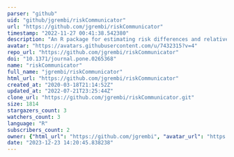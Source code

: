 ```yaml
---
parser: "github"
uid: "github/jgrembi/riskCommunicator"
url: "https://github.com/jgrembi/riskCommunicator"
timestamp: "2022-11-27 00:41:38.542380"
description: "An R package for estimating risk differences and relative risk measures"
avatar: "https://avatars.githubusercontent.com/u/7432315?v=4"
repo_url: "https://github.com/jgrembi/riskCommunicator"
doi: "10.1371/journal.pone.0265368"
name: "riskCommunicator"
full_name: "jgrembi/riskCommunicator"
html_url: "https://github.com/jgrembi/riskCommunicator"
created_at: "2020-03-18T21:14:52Z"
updated_at: "2022-07-21T23:25:44Z"
clone_url: "https://github.com/jgrembi/riskCommunicator.git"
size: 1814
stargazers_count: 3
watchers_count: 3
language: "R"
subscribers_count: 2
owner: {"html_url": "https://github.com/jgrembi", "avatar_url": "https://avatars.githubusercontent.com/u/7432315?v=4", "login": "jgrembi", "type": "User"}
date: "2023-12-23 14:20:45.838238"
---
```

